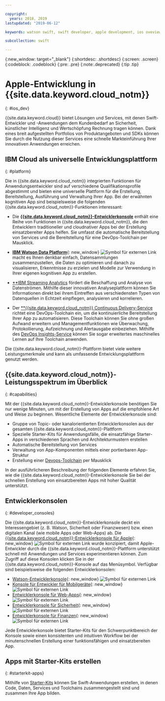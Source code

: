 ```yaml
---

copyright:
  years: 2018, 2019
lastupdated: "2019-06-12"

keywords: watson swift, swift developer, apple development, ios oveview, developer console, swift, apple console

subcollection: swift

---
```


{:new_window: target="_blank"}
{:shortdesc: .shortdesc}
{:screen: .screen}
{:codeblock: .codeblock}
{:pre: .pre}
{:note:.deprecated}
{:tip .tip}

# Apple-Entwicklung in {{site.data.keyword.cloud_notm}}
{: #ios_dev}

{{site.data.keyword.cloud}} bietet Lösungen und Services, mit
denen Swift-Entwickler und -Anwendungen dem Kundenbedarf an Sicherheit,
künstlicher Intelligenz und Wertschöpfung Rechnung tragen können. Dank eines
breit aufgestellten Portfolios von Produktangeboten und SDKs können Sie durch
die Nutzung dieser Services eine schnelle Markteinführung Ihrer innovativen
Anwendungen erreichen.

## IBM Cloud als universelle Entwicklungsplattform
{: #platform}

Die in {{site.data.keyword.cloud_notm}} integrierten Funktionen für Anwendungsentwickler sind auf verschiedene Qualifikationsprofile abgestimmt und bieten eine universelle Plattform für die Erstellung, Bereitstellung, Ausführung und Verwaltung Ihrer App. Bei der erwähnten kognitiven App sind
beispielsweise die folgenden {{site.data.keyword.cloud_notm}}-Funktionen interessant:

* Die [**{{site.data.keyword.cloud_notm}}-Entwicklerkonsole**](/docs/apps?topic=creating-apps-getting-started) enthält eine Reihe von Funktionen in {{site.data.keyword.cloud_notm}}, die den Entwicklern traditioneller und cloudnativer Apps bei der Erstellung einsatzbereiter Apps helfen. Sie umfasst die automatische Bereitstellung von Services und die Bereitstellung für eine DevOps-Toolchain per Mausklick. 

* [**IBM Watson Data Platform**](https://dataplatform.cloud.ibm.com/){: new_window} ![Symbol für externen Link](../icons/launch-glyph.svg "Symbol für externen Link") macht es Ihnen denkbar einfach, Datensammlungen zusammenzustellen, die Daten zu optimieren und danach zu visualisieren, Erkenntnisse zu erzielen und Modelle zur Verwendung in Ihrer eigenen kognitiven App zu erstellen.

* [**IBM
Streaming Analytics](/docs/services/StreamingAnalytics?topic=StreamingAnalytics-gettingstarted#gettingstarted) fördert die Beschaffung und Analyse von
Datenströmen. Mithilfe dieser innovativen Analyseplattform können Sie
Informationen direkt bei ihrem Eintreffen aus verschiedensten Typen von
Datenquellen in Echtzeit einpflegen, analysieren und korrelieren.

* Der [**{{site.data.keyword.cloud_notm}}
Continuous Delivery-Service](/docs/services/ContinuousDelivery?topic=ContinuousDelivery-getting-started) richtet eine DevOps-Toolchain
ein, um die kontinuierliche Bereitstellung Ihrer App zu automatisieren. Diese
Toolchain können Sie ohne großen Aufwand erweitern und Managementfunktionen wie
Überwachung, Protokollierung, Aufzeichnung und Alertausgabe einbeziehen. Mithilfe
des [DevOps
Insights-Service](/docs/services/DevOpsInsights?topic=DevOpsInsights-getting-started#getting-started) können Sie sogar erweitertes maschinelles Lernen auf
Ihre Toolchain anwenden.

Die {{site.data.keyword.cloud_notm}}-Plattform bietet viele
weitere Leistungsmerkmale und kann als umfassende Entwicklungsplattform genutzt werden.

## {{site.data.keyword.cloud_notm}}-Leistungsspektrum im Überblick
{: #capabilities}

Mit der {{site.data.keyword.cloud_notm}}-Entwicklerkonsole benötigen Sie nur wenige Minuten, um mit der Erstellung von Apps auf die empfohlene Art und Weise zu beginnen. Wesentliche Elemente der Entwicklerkonsole sind: 

* Gruppe von Topic- oder kanalorientierten Entwicklerkonsolen aus der
gesamten {{site.data.keyword.cloud_notm}}-Plattform
* Spezielle Starter-Kits für Anwendungsfälle, die einsatzfähige
Starter-Apps in verschiedenen Sprachen und Architekturmustern erstellen
* Automatische Bereitstellung von Services
* Verwaltung von App-Komponenten mittels einer portierbaren App-Struktur
* Erstellung
einer [Devops-Toolchain](/docs/services/DevOpsInsights?topic=DevOpsInsights-getting-started#getting-started) per Mausklick

In der ausführlicheren Beschreibung der folgenden Elemente erfahren Sie, wie die {{site.data.keyword.cloud_notm}}-Entwicklerkonsole Sie bei der schnellen Erstellung von einsatzbereiten Apps mit hoher Qualität unterstützt. 

## Entwicklerkonsolen
{: #developer_consoles}

Die {{site.data.keyword.cloud_notm}}-Entwicklerkonsole deckt ein Interessengebiet (z. B. Watson, Sicherheit oder Finanzwesen) bzw. einen digitalen Kanal (wie mobile Apps oder Web-Apps) ab. Die [{{site.data.keyword.cloud_notm}}-Entwicklerkonsole für Apple](https://{DomainName}/developer/appledevelopment/dashboard){: new_window} ![Symbol für externen Link](../icons/launch-glyph.svg "Symbol für externen Link") wurde konzipiert, damit Apple-Entwickler durch die {{site.data.keyword.cloud_notm}}-Plattform unterstützt schnell mit Anwendungen und Services experimentieren können. Zum Zugriff auf
diese Konsolen klicken Sie in der
{{site.data.keyword.cloud_notm}}-Konsole auf das Menüsymbol. Verfügbar
sind beispielsweise die folgenden Entwicklerkonsolen:

* [Watson-Entwicklerkonsole](https://{DomainName}/developer/watson/dashboard){: new_window} ![Symbol für externen Link](../icons/launch-glyph.svg "Symbol für externen Link")
* [Konsole für Entwickler für Mobilgeräte](https://{DomainName}/developer/mobile/dashboard){: new_window} ![Symbol für externen Link](../icons/launch-glyph.svg "Symbol für externen Link")
* [Entwicklerkonsole für Web-Apps](https://{DomainName}/developer/appservice/dashboard){: new_window} ![Symbol für externen Link](../icons/launch-glyph.svg "Symbol für externen Link")
* [Entwicklerkonsole für Sicherheit](https://{DomainName}/developer/security/dashboard){: new_window} ![Symbol für externen Link](../icons/launch-glyph.svg "Symbol für externen Link")
* [Entwicklerkonsole für Finanzen](https://{DomainName}/developer/finance/dashboard){: new_window} ![Symbol für externen Link](../icons/launch-glyph.svg "Symbol für externen Link")

<!--Cloud native development is the process of developing apps that are optimized to leverage capabilities engendered from running on the cloud.  Flexibility, portability, scaling, rapid development, continuous delivery, and a close coupling development and operations ("devops) are characteristics of cloud applications. The {{site.data.keyword.cloud}} developer console quickly gets you started building cloud native applications that are ready for team development and bound for production use.-->


<!--![Overview of elements of the {{site.data.keyword.cloud_notm}} developer console](images/elements_of_devex.png "Overview of elements of the {{site.data.keyword.cloud_notm}} developer console") <br> *Overview of elements of the {{site.data.keyword.cloud_notm}} developer console*-->

Jede Entwicklerkonsole bietet Starter-Kits für den Schwerpunktbereich der
Konsole sowie einen konsistenten und intuitiven Workflow bei der
minutenschnellen Erstellung einer funktionsfähigen und einsatzbereiten App.

## Apps mit Starter-Kits erstellen
{: #starterkit-apps}

Mithilfe von [Starter-Kits](/docs/swift/starter_kit?topic=swift-starterkits-intro#starterkits-intro) können Sie Swift-Anwendungen erstellen, in denen Code, Daten, Services und Toolchains zusammengestellt sind und zusammen Ihre App bilden.
